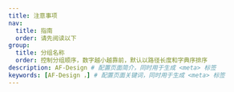 ```yaml
---
title: 注意事项
nav:
  title: 指南
  order: 请先阅读以下
group:
  title: 分组名称
  order: 控制分组顺序，数字越小越靠前，默认以路径长度和字典序排序
description: AF-Design # 配置页面简介，同时用于生成 <meta> 标签
keywords: [AF-Design ，] # 配置页面关键词，同时用于生成 <meta> 标签
---
```

